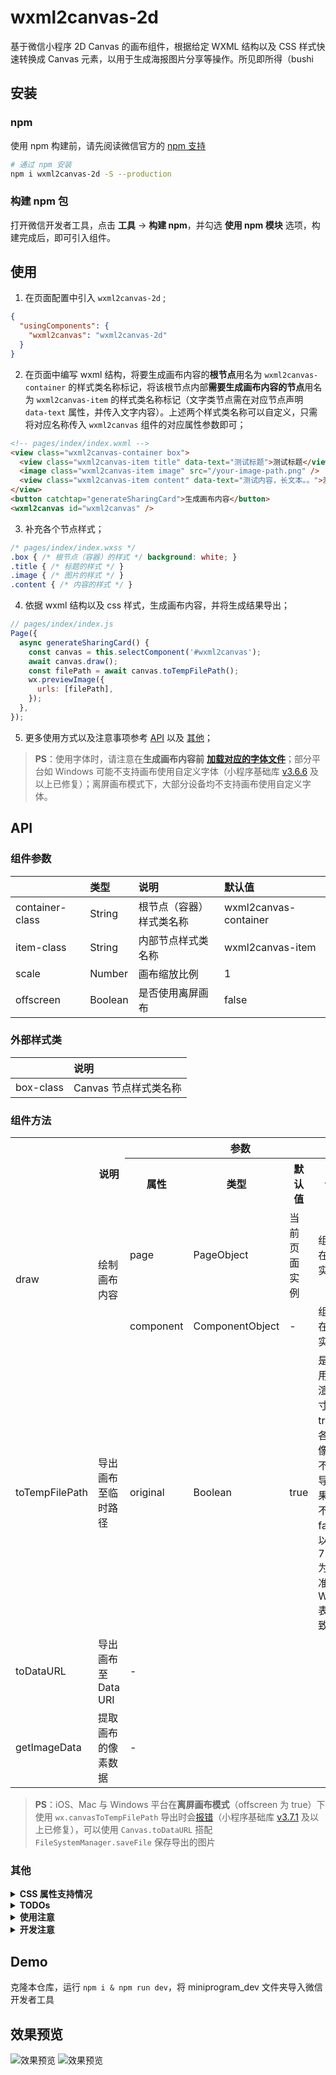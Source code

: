 # wxml2canvas-2d

基于微信小程序 2D Canvas 的画布组件，根据给定 WXML 结构以及 CSS 样式快速转换成 Canvas 元素，以用于生成海报图片分享等操作。所见即所得（bushi

## 安装

### npm

使用 npm 构建前，请先阅读微信官方的 [npm 支持](https://developers.weixin.qq.com/miniprogram/dev/devtools/npm.html)

```bash
# 通过 npm 安装
npm i wxml2canvas-2d -S --production
```

### 构建 npm 包

打开微信开发者工具，点击 **工具** -> **构建 npm**，并勾选 **使用 npm 模块** 选项，构建完成后，即可引入组件。

## 使用

1. 在页面配置中引入 `wxml2canvas-2d` ;
```json
{
  "usingComponents": {
    "wxml2canvas": "wxml2canvas-2d"
  }
}
```
2. 在页面中编写 wxml 结构，将要生成画布内容的**根节点**用名为 `wxml2canvas-container` 的样式类名称标记，将该根节点内部**需要生成画布内容的节点**用名为 `wxml2canvas-item` 的样式类名称标记（文字类节点需在对应节点声明 `data-text` 属性，并传入文字内容）。上述两个样式类名称可以自定义，只需将对应名称传入 `wxml2canvas` 组件的对应属性参数即可；
```html
<!-- pages/index/index.wxml -->
<view class="wxml2canvas-container box">
  <view class="wxml2canvas-item title" data-text="测试标题">测试标题</view>
  <image class="wxml2canvas-item image" src="/your-image-path.png" />
  <view class="wxml2canvas-item content" data-text="测试内容，长文本。。">测试内容，长文本。。</view>
</view>
<button catchtap="generateSharingCard">生成画布内容</button>
<wxml2canvas id="wxml2canvas" />
```
3. 补充各个节点样式；
```css
/* pages/index/index.wxss */
.box { /* 根节点（容器）的样式 */ background: white; }
.title { /* 标题的样式 */ }
.image { /* 图片的样式 */ }
.content { /* 内容的样式 */ }
```
4. 依据 wxml 结构以及 css 样式，生成画布内容，并将生成结果导出；
```javascript
// pages/index/index.js
Page({
  async generateSharingCard() {
    const canvas = this.selectComponent('#wxml2canvas');
    await canvas.draw();
    const filePath = await canvas.toTempFilePath();
    wx.previewImage({
      urls: [filePath],
    });
  },
});
```
5. 更多使用方式以及注意事项参考 [API](#api) 以及 [其他](#其他)；

> **PS**：使用字体时，请注意在**生成画布内容前** [**加载对应的字体文件**](https://developers.weixin.qq.com/miniprogram/dev/api/ui/font/wx.loadFontFace.html)；部分平台如 Windows 可能不支持画布使用自定义字体（小程序基础库 [v3.6.6](https://developers.weixin.qq.com/miniprogram/dev/framework/release/#v3-6-6-2024-11-12) 及以上已修复）；离屏画布模式下，大部分设备均不支持画布使用自定义字体。

## API

### 组件参数

||类型|说明|默认值|
|:-|:-|:-|:-|
|container-class|String|根节点（容器）样式类名称|wxml2canvas-container|
|item-class|String|内部节点样式类名称|wxml2canvas-item|
|scale|Number|画布缩放比例|1|
|offscreen|Boolean|是否使用离屏画布|false|

### 外部样式类

||说明|
|:-|:-|
|box-class|Canvas 节点样式类名称|

### 组件方法

<table>
  <tr>
    <th rowspan=2></th>
    <th rowspan=2>说明</th>
    <th colspan=5>参数</th>
  </tr>
  <tr>
    <th>属性</th>
    <th>类型</th>
    <th>默认值</th>
    <th>说明</th>
  </tr>
  <tr>
    <td rowspan=2>draw</td>
    <td rowspan=2>绘制画布内容</td>
    <td>page</td>
    <td>PageObject</td>
    <td>当前页面实例</td>
    <td>组件所在页面实例</td>
  </tr>
  <tr>
    <td>component</td>
    <td>ComponentObject</td>
    <td>-</td>
    <td>组件所在组件实例</td>
  </tr>
  <tr>
    <td>toTempFilePath</td>
    <td>导出画布至临时路径</td>
    <td>original</td>
    <td>Boolean</td>
    <td>true</td>
    <td>是否使用实机渲染尺寸<br>true：各设备像素比不同，导出结果尺寸不同<br>false：以 750px 为标准，与 WXSS 表现一致</td>
  </tr>
  <tr>
    <td>toDataURL</td>
    <td>导出画布至 Data URI</td>
    <td colspan=4>-</td>
  </tr>
  <tr>
    <td>getImageData</td>
    <td>提取画布的像素数据</td>
    <td colspan=4>-</td>
  </tr>
</table>

> **PS**：iOS、Mac 与 Windows 平台在**离屏画布模式**（offscreen 为 true）下使用 `wx.canvasToTempFilePath` 导出时会[报错](https://developers.weixin.qq.com/community/search?query=fail%2520invalid%2520viewId)（小程序基础库 [v3.7.1](https://developers.weixin.qq.com/miniprogram/dev/framework/release/#v3-7-1-2024-11-26) 及以上已修复），可以使用 `Canvas.toDataURL` 搭配 `FileSystemManager.saveFile` 保存导出的图片

### 其他

<details>
  <summary><b>CSS 属性支持情况</b></summary>
  <br>

  > 基础属性：position, width，height，padding、margin 等定位布局相关属性不谈

  <table>
    <tr>
      <th colspan=2>属性</th>
      <th>说明</th>
    </tr>
    <tr>
      <td colspan=2>background</td>
      <td>背景，支持渐变图案</td>
    </tr>
    <tr>
      <td colspan=2>background-color</td>
      <td>背景颜色，支持</td>
    </tr>
    <tr>
      <td colspan=2>background-image</td>
      <td>背景图像，支持</td>
    </tr>
    <tr>
      <td rowspan=2>background-position</td>
      <td>background-position-x</td>
      <td>背景图像水平方向的位置，支持</td>
    </tr>
    <tr>
      <td>background-position-y</td>
      <td>背景图像垂直方向的位置，支持</td>
    </tr>
    <tr>
      <td colspan=2>background-size</td>
      <td>背景图像的大小，支持</td>
    </tr>
    <tr>
      <td colspan=2>background-repeat</td>
      <td>背景图像的重复方式，暂不支持 space 和 round</td>
    </tr>
    <tr>
      <td colspan=2>background-clip</td>
      <td>背景图像的延伸方式，支持</td>
    </tr>
    <tr>
      <td rowspan="3">border</td>
      <td>border-width</td>
      <td>边框宽度，暂仅支持四边同宽</td>
    </tr>
    <tr>
      <td>border-style</td>
      <td>边框样式，暂仅支持 solid 和 dashed</td>
    </tr>
    <tr>
      <td>border-color</td>
      <td>边框颜色，支持</td>
    </tr>
    <tr>
      <td colspan=2>opacity</td>
      <td>透明度，支持</td>
    </tr>
    <tr>
      <td colspan=2>box-shadow</td>
      <td>阴影，暂仅支持单一阴影</td>
    </tr>
    <tr>
      <td colspan=2>border-radius</td>
      <td>圆角，支持</td>
    </tr>
    <tr>
      <td colspan=2>font-family</td>
      <td>字体，支持</td>
    </tr>
    <tr>
      <td colspan=2>font-size</td>
      <td>字体大小，支持</td>
    </tr>
    <tr>
      <td colspan=2>font-weight</td>
      <td>字重，支持</td>
    </tr>
    <tr>
      <td colspan=2>text-align</td>
      <td>文本对齐，支持</td>
    </tr>
    <tr>
      <td colspan=2>line-height</td>
      <td>行高，支持</td>
    </tr>
    <tr>
      <td colspan=2>text-overflow</td>
      <td>文字溢出处理，支持</td>
    </tr>
    <tr>
      <td colspan=2>color</td>
      <td>文字颜色，支持</td>
    </tr>
    <tr>
      <td colspan=2>text-indent</td>
      <td>首行缩进，支持</td>
    </tr>
    <tr>
      <td colspan=2>text-shadow</td>
      <td>文字阴影，支持</td>
    </tr>
    <tr>
      <td colspan=2>letter-spacing</td>
      <td>字符间距，部分平台支持：Windows</td>
    </tr>
    <tr>
      <td colspan=2>word-spacing</td>
      <td>单词间距，部分平台支持：Windows</td>
    </tr>
    <tr>
      <td colspan=2>filter</td>
      <td>滤镜效果，部分平台支持：Windows</td>
    </tr>
    <tr>
      <td colspan=2>transform</td>
      <td>二维变换，支持</td>
    </tr>
    <tr>
      <td colspan=2>transform-origin</td>
      <td>变形原点，支持</td>
    </tr>
  </table>
</details>
<details>
  <summary><b>TODOs</b></summary>
  <br>

  - [x] 支持 `background-image` 等背景图片样式
    - [x] 支持 `background-image` 基础属性设置
    - [x] 支持 `background-clip` 延伸范围
  - [ ] 支持渐变类 `Gradients`
    - [x] 支持 `linear-gradient` 线性渐变
    - [x] 支持 `radial-gradient` 径向渐变
    - [x] 支持 `conic-gradient` 锥形渐变
    - [ ] 支持多重 `Gradients` 渐变
    - [ ] 支持渐变类 `Gradients` 插值提示（*大脑烧烤中...*）
  - [ ] 支持多重 `background`，多重 `box-shadow`
    - [x] 支持多重 `background-image`
    - [ ] 支持多重 `box-shadow`
  - [x] 支持 `CSS Transforms` 相关属性
  - [ ] 支持 `CSS Writing Modes` 相关属性（*大脑烧烤中...*）
  - [x] 支持 `text-indent`、`text-shadow` 等文字样式
  - [x] 支持 `filter` 滤镜效果
</details>
<details>
  <summary><b>使用注意</b></summary>
  <br>

  - 微信新版 Canvas 2D 的画布有宽高分别最大不能超过 4096px 的限制，此 repo 绘制画布时会将画布大小根据设备像素比（dpr）进行放大，使用时请注意避免容器的宽高大于 4096px / dpr
  - 尽管微信新版 Canvas 2D 接口采用同步的方式绘制 Canvas 元素，但在部分机型或平台上调用 wx.canvasToTempFilePath 时，也可能绘制过程尚未完成，所以使用过程中尽可能延迟或分步骤调用 wx.canvasToTempFilePath 进行导出图片的操作
  - 绘制文字元素时，各机型和各平台对于 font-size、font-weight、line-height 的实际表现与 CSS 中的表现有细微不同，取决于元素的 font-family，建议为文字设置固定的 line-height
  - Image 元素的 src 支持：绝对路径、网络地址、临时路径、本地路径以及 base64 Data URI，暂不支持相对路径，无法根据相对路径定位图片资源地址
  - 组件方法中的 draw 方法，允许传入 page 与 component 两个参数。当未传入 page 时，默认使用 getCurrentPages 中的最后一个页面实例，即当前页面实例。若此组件位于另一组件内，需传入 component 参数，支持仅传入 component 参数，即：draw(page, component) 与 draw(component) 两种传参方式
  - 绘制元素的阴影时，阴影的透明度将随着背景色的透明度等比改变，未设置背景色时，元素的阴影将会不可见，所以绘制元素的阴影时，请尽量设置该元素的背景色为不透明的实色，若无设置，此 repo 在绘制该元素的阴影前会自动设置为纯黑色背景
  - 绘制文字的阴影时，阴影的透明度将随着文字颜色的透明度等比改变，所以绘制文字的阴影时，请尽量设置该元素的文字颜色为不透明的实色
  - 绘制渐变图案时，请尽量在 CSS 中将渐变的色标按位置正序顺序依次书写，支持使用负值（径向渐变除外），暂未处理色标位置错乱情况下的表现形式，暂不支持控制渐变进程的插值提示
  - 设置渐变背景图案时，请尽量避免使用 black、white 等名词形式描述颜色，部分 iOS 设备不会自动转换颜色内容，难以匹配并识别颜色（目前发现部分 iOS 设备中，红色不管以任何形式描述，结果均显示为 red，暂时已处理，且仅处理颜色为 red 的情况）
  - 开启离屏画布模式时，部分平台在绘制图片时，由 Canvas.createImage 创建的图片元素，相同的 src 只触发一次 onload 回调，目前只能避免对同一图片重复绘制
</details>
<details>
  <summary><b>开发注意</b></summary>
  <br>

  - 微信新版 Canvas 2D 接口基本与 Web Canvas API 对齐，但仍有部分 API 存在差异，随着微信版本或基础库更新，或许会提高相应 API 的支持度
  - iOS 平台对于 Path2D 的支持度不足，此 repo 已去除 Path2D 的相关应用，转而使用普通路径，相对应的路径生成次数会增多，绘制时长有所增加，但不多
  - 【已修复】 iOS 平台使用 CanvasContext.ellipse 以及 Path2D.ellipse 时，其中的参数 rotation 旋转角度所使用的角度单位不同：iOS 使用角度值，macOS 平台未知，其余使用弧度值
  - 绘制文字元素时，各机型和各平台对于 font-size、font-weight、line-height 的实际表现与 CSS 中的表现有细微不同，此 repo 暂时使用常量比例进行换算对齐，未彻底解决
  - 绘制元素的边框暂时只支持 solid 和 dashed 两种样式，其中 dashed 样式的边框使用 CanvasContext.setLineDash 实现，各机型和各平台的边框虚线间距表现均有差异，此 repo 暂时使用与边框宽度等比的间距表现虚线边框
  - 微信新版 Canvas API 目前不支持绘制椭圆形径向渐变图案，此 repo 使用 CanvasContext.scale 对圆形径向渐变图案进行放大或缩小，以实现椭圆形径向渐变图案，而在 closest-corner 与 farthest-corner 模式下的椭圆形径向渐变中，目前还未找出 CSS 在绘制椭圆形径向渐变图案时的长轴与短轴的大小的计算规则，暂时使用常量比例进行换算对齐，未彻底解决
  - 锥形渐变图案目前仅微信开发者工具以及 Windows 平台支持，开发工具上锥形渐变角度的 0° 基准与 CSS 表现一致（即 12 点钟方向），起始角度参数的角度单位为弧度，Windows 平台上的 0° 基准为 3 点钟方向，起始角度参数的角度单位为角度，iOS 和 Android 均不支持 CanvasContext.createConicGradient API，macOS 平台未知
</details>

## Demo

克隆本仓库，运行 `npm i & npm run dev`，将 miniprogram_dev 文件夹导入微信开发者工具

## 效果预览

![效果预览](screenshot-0.png)
![效果预览](screenshot-1.png)
